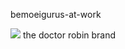 bemoeigurus-at-work

![](https://github.com/nondejus/bemoeigurus-at-work/blob/main/studionondejus%20%C2%A9%202020/ArtBoard%20Image%20(105).jpg)
the doctor robin brand
